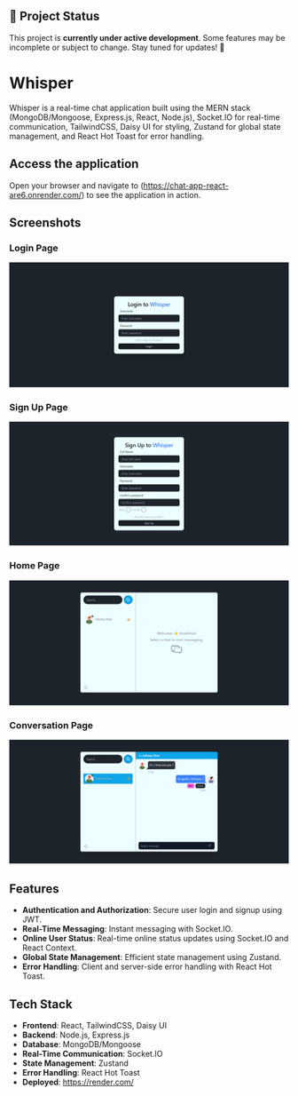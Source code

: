 ## 🚧 Project Status  

This project is **currently under active development**. Some features may be incomplete or subject to change. Stay tuned for updates! 🚀  

# Whisper

Whisper is a real-time chat application built using the MERN stack (MongoDB/Mongoose, Express.js, React, Node.js), Socket.IO for real-time communication, TailwindCSS, Daisy UI for styling, Zustand for global state management, and React Hot Toast for error handling.

## Access the application

Open your browser and navigate to (https://chat-app-react-are6.onrender.com/) to see the application in action.

## Screenshots

### Login Page
![Login Page](https://github.com/Shenkito/chat-app-react/blob/main/app-screenshots/login_page.png?raw=true)

### Sign Up Page
![Sign Up Page](https://github.com/Shenkito/chat-app-react/blob/main/app-screenshots/signup_page.png?raw=true)

### Home Page
![Home Page](https://github.com/Shenkito/chat-app-react/blob/main/app-screenshots/home_page.png?raw=true)

### Conversation Page
![Conversation Page](https://github.com/Shenkito/chat-app-react/blob/main/app-screenshots/conversation_page.png?raw=true)

## Features

- **Authentication and Authorization**: Secure user login and signup using JWT.
- **Real-Time Messaging**: Instant messaging with Socket.IO.
- **Online User Status**: Real-time online status updates using Socket.IO and React Context.
- **Global State Management**: Efficient state management using Zustand.
- **Error Handling**: Client and server-side error handling with React Hot Toast.

## Tech Stack

- **Frontend**: React, TailwindCSS, Daisy UI
- **Backend**: Node.js, Express.js
- **Database**: MongoDB/Mongoose
- **Real-Time Communication**: Socket.IO
- **State Management**: Zustand
- **Error Handling**: React Hot Toast
- **Deployed**: https://render.com/
